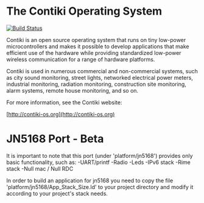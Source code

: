 The Contiki Operating System
============================

[![Build Status](https://secure.travis-ci.org/contiki-os/contiki.png)](http://travis-ci.org/contiki-os/contiki)

Contiki is an open source operating system that runs on tiny low-power
microcontrollers and makes it possible to develop applications that
make efficient use of the hardware while providing standardized
low-power wireless communication for a range of hardware platforms.

Contiki is used in numerous commercial and non-commercial systems,
such as city sound monitoring, street lights, networked electrical
power meters, industrial monitoring, radiation monitoring,
construction site monitoring, alarm systems, remote house monitoring,
and so on.

For more information, see the Contiki website:

[http://contiki-os.org](http://contiki-os.org)

JN5168 Port - Beta
==================

It is important to note that this port (under 'platform/jn5168') provides
only basic functionality, such as:
-UART/printf
-Radio
-Leds
-IPv6 stack 
-Rime stack
-Null mac / Null RDC

In order to build an application for jn5168 you need to copy the file 
'platform/jn5168/App_Stack_Size.ld' to your project directory and 
modify it according to your project's stack needs.
